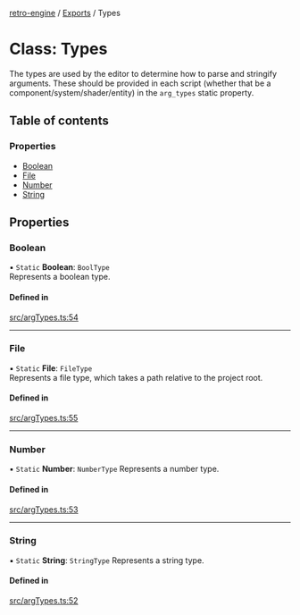 [retro-engine](../README.md) / [Exports](../modules.md) / Types

# Class: Types
The types are used by the editor to determine how to parse and stringify arguments. These should be provided in each script (whether that be a component/system/shader/entity) in the `arg_types`  static property.

## Table of contents

### Properties

- [Boolean](Types.md#boolean)
- [File](Types.md#file)
- [Number](Types.md#number)
- [String](Types.md#string)
  
## Properties

### Boolean

▪ `Static` **Boolean**: `BoolType`  
Represents a boolean type.

#### Defined in

[src/argTypes.ts:54](https://github.com/SLYGM/RetroEngineTM/blob/7ef0169/engine/src/argTypes.ts#L54)

___

### File

▪ `Static` **File**: `FileType`  
Represents a file type, which takes a path relative to the project root.

#### Defined in

[src/argTypes.ts:55](https://github.com/SLYGM/RetroEngineTM/blob/7ef0169/engine/src/argTypes.ts#L55)

___

### Number

▪ `Static` **Number**: `NumberType`
Represents a number type.

#### Defined in

[src/argTypes.ts:53](https://github.com/SLYGM/RetroEngineTM/blob/7ef0169/engine/src/argTypes.ts#L53)

___

### String

▪ `Static` **String**: `StringType`
Represents a string type.

#### Defined in

[src/argTypes.ts:52](https://github.com/SLYGM/RetroEngineTM/blob/7ef0169/engine/src/argTypes.ts#L52)
